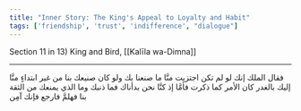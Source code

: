```yaml
---
title: "Inner Story: The King's Appeal to Loyalty and Habit"
tags: ['friendship', 'trust', 'indifference', "dialogue"]
---
```


 Section 11 in 13) King and Bird, [[Kalīla wa-Dimna]]

---
فقال الملك إنك لو لم تكن اجتزيت منَّا ما صنعنا بك ولو كان صنيعك بنا من غير ابتداءٍ منَّا إليك بالغدر كان الأمر كما ذكرت فأمَّا إذ كنَّا نحن بدأناك فما ذنبك وما الذي يمنعك من الثقة بنا فهلمَّ فارجع فإنك آمِن
